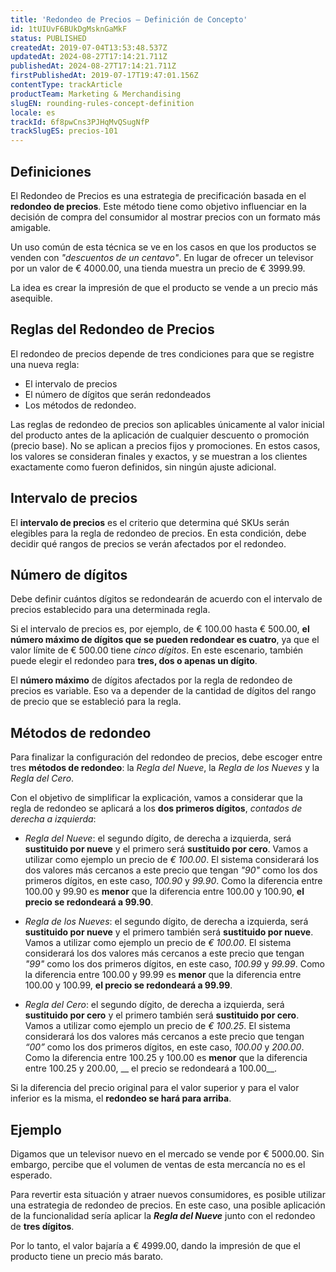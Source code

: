 ```yaml
---
title: 'Redondeo de Precios – Definición de Concepto'
id: 1tUIUvF6BUkDgMsknGaMkF
status: PUBLISHED
createdAt: 2019-07-04T13:53:48.537Z
updatedAt: 2024-08-27T17:14:21.711Z
publishedAt: 2024-08-27T17:14:21.711Z
firstPublishedAt: 2019-07-17T19:47:01.156Z
contentType: trackArticle
productTeam: Marketing & Merchandising
slugEN: rounding-rules-concept-definition
locale: es
trackId: 6f8pwCns3PJHqMvQSugNfP
trackSlugES: precios-101
---
```


## Definiciones 

El Redondeo de Precios es una estrategia de precificación basada en el __redondeo de precios__. Este método tiene como objetivo influenciar en la decisión de compra del consumidor al mostrar precios con un formato más amigable.

Un uso común de esta técnica se ve en los casos en que los productos se venden con *"descuentos de un centavo"*. En lugar de ofrecer un televisor por un valor de € 4000.00, una tienda muestra un precio de € 3999.99.

La idea es crear la impresión de que el producto se vende a un precio más asequible.

## Reglas del Redondeo de Precios

El redondeo de precios depende de tres condiciones para que se registre una nueva regla: 

- El intervalo de precios
- El número de dígitos que serán redondeados
- Los métodos de redondeo.

Las reglas de redondeo de precios son aplicables únicamente al valor inicial del producto antes de la aplicación de cualquier descuento o promoción (precio base). No se aplican a precios fijos y promociones. En estos casos, los valores se consideran finales y exactos, y se muestran a los clientes exactamente como fueron definidos, sin ningún ajuste adicional.

## Intervalo de precios

El __intervalo de precios__ es el criterio que determina qué SKUs serán elegibles para la regla de redondeo de precios. En esta condición, debe decidir qué rangos de precios se verán afectados por el redondeo.

## Número de dígitos

Debe definir cuántos dígitos se redondearán de acuerdo con el intervalo de precios establecido para una determinada regla.

Si el intervalo de precios es, por ejemplo, de € 100.00 hasta € 500.00, __el número máximo de dígitos que se pueden redondear es cuatro__, ya que el valor límite de € 500.00 tiene *cinco dígitos*. En este escenario, también puede elegir el redondeo para __tres, dos o apenas un dígito__.

El __número máximo__ de dígitos afectados por la regla de redondeo de precios es variable. Eso va a depender de la cantidad de dígitos del rango de precio que se estableció para la regla.

## Métodos de redondeo 

Para finalizar la configuración del redondeo de precios, debe escoger entre tres __métodos de redondeo__: la *Regla del Nueve*, la *Regla de los Nueves* y la *Regla del Cero*.  

Con el objetivo de simplificar la explicación, vamos a considerar que la regla de redondeo se aplicará a los __dos primeros dígitos__, *contados de derecha a  izquierda*:

- *Regla del Nueve*: el segundo dígito, de derecha a izquierda, será __sustituido por nueve__ y el primero será __sustituido por cero__. Vamos a utilizar como ejemplo un precio de *€ 100.00*. El sistema considerará los dos valores más cercanos a este precio que tengan *"90"* como los dos primeros dígitos, en este caso, *100.90* y *99.90*. Como la diferencia entre 100.00 y 99.90 es __menor__ que la diferencia entre 100.00 y 100.90, __el precio se redondeará a 99.90__.

- *Regla de los Nueves*: el segundo dígito, de derecha a izquierda, será __sustituido por nueve__ y el primero también será __sustituido por nueve__.  Vamos a utilizar como ejemplo un precio de *€ 100.00*. El sistema considerará los dos valores más cercanos a este precio que tengan *"99"* como los dos primeros dígitos, en este caso, *100.99* y *99.99*. Como la diferencia entre 100.00 y 99.99 es __menor__ que la diferencia entre 100.00 y 100.99, __el precio se redondeará a 99.99__.

- *Regla del Cero*: el segundo dígito, de derecha a izquierda, será __sustituido por cero__ y el primero también será __sustituido por cero__.  Vamos a utilizar como ejemplo un precio de *€ 100.25*. El sistema considerará los dos valores más cercanos a este precio que tengan *“00”* como los dos primeros dígitos, en este caso, *100.00* y *200.00*. Como la diferencia entre 100.25 y 100.00 es __menor__ que la diferencia entre 100.25 y 200.00, __ el precio se redondeará a 100.00__.

<div class=“alert alert-info”>
Si la diferencia del precio original para el valor superior y para el valor inferior es la misma, el <strong>redondeo se hará para arriba</strong>.
</div>

## Ejemplo

Digamos que un televisor nuevo en el mercado se vende por € 5000.00. Sin embargo, percibe que el volumen de ventas de esta mercancía no es el esperado.

Para revertir esta situación y atraer nuevos consumidores, es posible utilizar una estrategia de redondeo de precios. En este caso, una posible aplicación de la funcionalidad sería aplicar la __*Regla del Nueve*__  junto con el redondeo de __tres dígitos__.

Por lo tanto, el valor bajaría a € 4999.00, dando la impresión de que el producto tiene un precio más barato.
